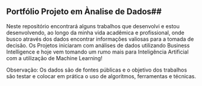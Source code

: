 ## Portfólio Projeto em Ànalise de Dados##
Neste repositório encontrará alguns trabalhos que desenvolvi e estou desenvolvendo, ao longo da minha vida acadêmica e profissional, onde busco através dos dados encontrar informações valiosas para a tomada de decisão. Os Projetos iniciaram com análises de dados utilizando Business Intelligence e hoje vem tomando um rumo mais para Inteligência Artificial com a utilização de Machine Learning!

Observação: Os dados são de fontes públicas e o objetivo dos trabalhos são testar e colocar em prática o uso de algoritmos, ferramentas e técnicas.
